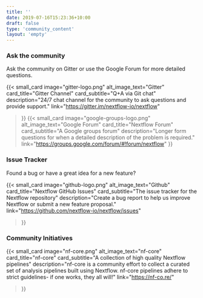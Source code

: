 ```yaml
---
title: ''
date: 2019-07-16T15:23:36+10:00
draft: false
type: 'community_content'
layout: 'empty'
---
```


### Ask the community
Ask the community on Gitter or use the Google Forum for more detailed questions.


{{< small_card 
  image="gitter-logo.png" 
  alt_image_text="Gitter"
  card_title="Gitter Channel" 
  card_subtitle="Q+A via Git chat" 
  description="24/7 chat channel for the community to ask questions and provide support."
  link="https://gitter.im/nextflow-io/nextflow"
>}}
{{< small_card
  image="google-groups-logo.png" 
  alt_image_text="Google Forum"
  card_title="Nextflow Forum" 
  card_subtitle="A Google groups forum" 
  description="Longer form questions for when a detailed description of the problem is required."
  link="https://groups.google.com/forum/#!forum/nextflow"
>}}


### Issue Tracker
Found a bug or have a great idea for a new feature?

{{< small_card
  image="github-logo.png" 
  alt_image_text="Github"
  card_title="Nextflow GitHub Issues" 
  card_subtitle="The issue tracker for the Nextflow repository" 
  description="Create a bug report to help us improve Nextflow or submit a new feature proposal."
  link="https://github.com/nextflow-io/nextflow/issues"
>}}

### Community Initiatives

{{< small_card
  image="nf-core.png" 
  alt_image_text="nf-core"
  card_title="nf-core" 
  card_subtitle="A collection of high quality Nextflow pipelines" 
  description="nf-core is a community effort to collect a curated set of analysis pipelines built using Nextflow. nf-core pipelines adhere to strict guidelines- if one works, they all will!"
  link="https://nf-co.re/"
>}}

